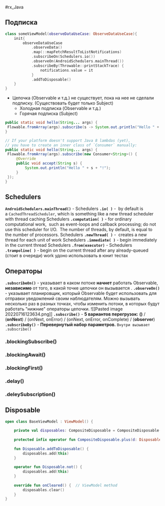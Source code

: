 #rx_Java 
## **Подписка**
```kotlin
class someViewModel(observeDataUseCase: ObserveDataUseCase){
	init{
		observeDataUseCase  
		    .observeData()  
		    .map(::mapFetchResultToListNotifications)  
		    .subscribeOn(Schedulers.io())  
		    .observeOn(AndroidSchedulers.mainThread())  
		    .subscribeBy(Throwable::printStackTrace) {  
		        notifications.value = it  
		    }    
		    .addToDisposable()
	}	
}
```
- Цепочка (Observable и т.д.) не существует, пока на нее не сделали подписку. (Существовать будет только Subject)
	- Холодная подписка (Observable и т.д.)
	- Горячая подписка (Subject)

 ```java
 public static void hello(String... args) {
  Flowable.fromArray(args).subscribe(s -> System.out.println("Hello " + s + "!"));
 }

 // If your platform doesn't support Java 8 lambdas (yet), 
 // you have to create an inner class of `Consumer` manually:
 public static void hello(String... args) {
  Flowable.fromArray(args).subscribe(new Consumer<String>() {
      @Override
      public void accept(String s) {
          System.out.println("Hello " + s + "!");
      }
  });
 }
 ```
## **Schedulers**
**`AndroidSchedulers.mainThread()`** - 
Schedulers **`.io( )`** -  by default is a `CachedThreadScheduler`, which is something like a new thread scheduler with thread caching
Schedulers **`.computation( )`** - for ordinary computational work,  such as event-loops and callback processing; do not use this scheduler for I/O.
	 The number of threads, by default, is equal to the number of processors.
Schedulers **`.newThread( )`** -  creates a new thread for each unit of work
Schedulers **`.immediate( )`** - begin immediately in the current thread
Schedulers **`.from(executor)`** - 
Schedulers **`.trampoline( )`** - begin on the current thread after any already-queued (стоит в очереди) work удоно использовать в юнит тестах 
## **Операторы**
**`.subscribeOn()`** - указывает в каком потоке **начнет** работать Observable, **независимо** от того, в какой точке цепочки он вызывается .
**`.observeOn()`** - указывает планировщик, который Observable будет использовать для отправки уведомлений своим наблюдателям.
 Можно вызывать несколько раз в разных точках, чтобы изменить потоки, в которых будут работать "нижние" операторы цепочки.
 ![[Pasted image 20220716123634.png]]
**`.subscribe()`** - **5 вариантов перегрузок:** **()** / (**onNext**) / (onNext, onError) / (onNext, onError, onComplete) / (**observer**)
**`.subscribeBy()`** - **Перевернутый набор параметров.** `Внутри вызывает .subscribe()`

### .blockingSubscribe()
### .blockingAwait()
### .blockingFirst()

### .delay()
### .deleySubscription()

## **Disposable**
```kotlin
open class BaseViewModel : ViewModel() {  
  
    private val disposables: CompositeDisposable = CompositeDisposable()  
  
    protected infix operator fun CompositeDisposable.plus(d: Disposable) = this.add(d)  //???
  
    fun Disposable.addToDisposable() {  
        disposables.add(this)  
    }  
  
    operator fun Disposable.not() {  
        disposables.add(this)  
    }  
  
    override fun onCleared() {  // ViewModel method 
        disposables.clear()  
    }  
}
```